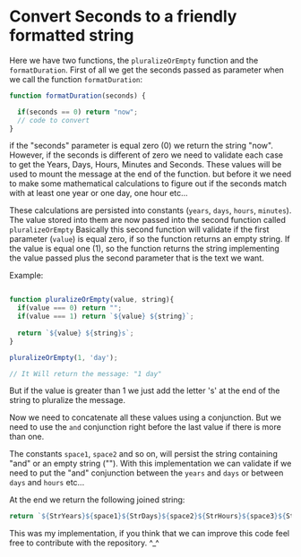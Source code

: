 # Convert Seconds to a friendly formatted string

Here we have two functions, the `pluralizeOrEmpty` function and the `formatDuration`. First of all we get the seconds passed as parameter when we call the function `formatDuration`:

```js
function formatDuration(seconds) {

  if(seconds == 0) return "now";
  // code to convert
}
```

if the "seconds" parameter is equal zero (0) we return the string "now". However, if the seconds is different of zero we need to validate each case to get the Years, Days, Hours, Minutes and Seconds. 
These values will be used to mount the message at the end of the function. but before it we need to make some mathematical calculations to figure out if the seconds match with at least one year or one day, one hour etc...

These calculations are persisted into constants (`years`, `days`, `hours`, `minutes`). The value stored into them are now passed into the second function called `pluralizeOrEmpty`
Basically this second function will validate if the first parameter (`value`) is equal zero, if so the function returns an empty string. If the value is equal one (1), so the function returns the string implementing the value passed plus the second parameter that is the text we want.

Example:

```js

function pluralizeOrEmpty(value, string){
  if(value === 0) return "";
  if(value === 1) return `${value} ${string}`;
  
  return `${value} ${string}s`;
}

pluralizeOrEmpty(1, 'day');

// It Will return the message: "1 day"

```

But if the value is greater than 1 we just add the letter 's' at the end of the string to pluralize the message.

Now we need to concatenate all these values using a conjunction. But we need to use the `and` conjunction right before the last value if there is more than one.

The constants `space1`, `space2` and so on, will persist the string containing "and" or an empty string ("").
With this implementation we can validate if we need to put the "and" conjunction between the `years` and `days` or between `days` and `hours` etc...

At the end we return the following joined string:

```js
return `${StrYears}${space1}${StrDays}${space2}${StrHours}${space3}${StrMinutes}${space4}${StrSeconds}`;
```

This was my implementation, if you think that we can improve this code feel free to contribute with the repository. ^_^


